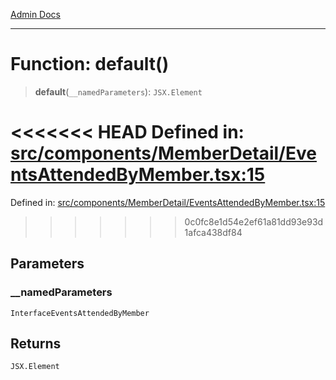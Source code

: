 [Admin Docs](/)

***

# Function: default()

> **default**(`__namedParameters`): `JSX.Element`

<<<<<<< HEAD
Defined in: [src/components/MemberDetail/EventsAttendedByMember.tsx:15](https://github.com/abhassen44/talawa-admin/blob/285f7384c3d26b5028a286d84f89b85120d130a2/src/components/MemberDetail/EventsAttendedByMember.tsx#L15)
=======
Defined in: [src/components/MemberDetail/EventsAttendedByMember.tsx:15](https://github.com/PalisadoesFoundation/talawa-admin/blob/main/src/components/MemberDetail/EventsAttendedByMember.tsx#L15)
>>>>>>> 0c0fc8e1d54e2ef61a81dd93e93d1afca438df84

## Parameters

### \_\_namedParameters

`InterfaceEventsAttendedByMember`

## Returns

`JSX.Element`
